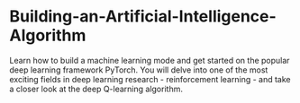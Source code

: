 # Building-an-Artificial-Intelligence-Algorithm
Learn how to build a machine learning mode and get started on the popular deep learning framework PyTorch. You will delve into one of the most exciting fields in deep learning research - reinforcement learning -  and take a closer look at the deep Q-learning algorithm.

